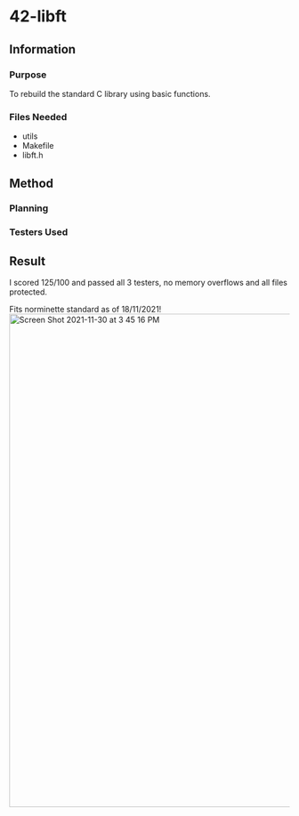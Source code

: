 # 42-libft

## Information

### Purpose

To rebuild the standard C library using basic functions.

### Files Needed

- utils
- Makefile
- libft.h

## Method
### Planning
### Testers Used

## Result

I scored 125/100 and passed all 3 testers, no memory overflows and all files protected.

Fits norminette standard as of 18/11/2021!
<img width="887" alt="Screen Shot 2021-11-30 at 3 45 16 PM" src="https://user-images.githubusercontent.com/88760123/143989689-1ddd4ca6-82df-4e86-8d5f-13e7dec32555.png">
